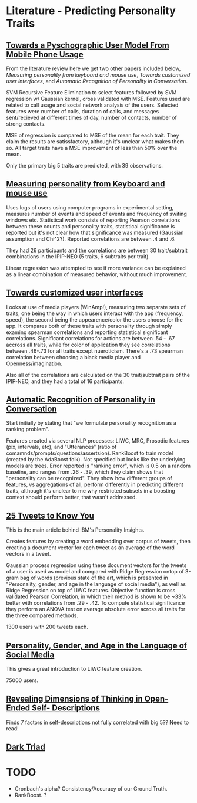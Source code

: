 

# Literature - Predicting Personality Traits

## [Towards a Pyschographic User Model From Mobile Phone Usage](/mobile-phone-usage.pdf)

From the literature review here we get two other papers included below, _Measuring personality from keyboard and mouse use_, _Towards customized user interfaces_, and _Automatic Recognition of Personality in Conversation_. 

SVM Recursive Feature Elimination to select features followed by SVM regression w/ Gaussian kernel, cross validated with MSE. Features used are related to call usage and social network analysis of the users. Selected features were number of calls, duration of calls, and messages sent/recieved at different times of day, number of contacts, number of strong contacts.

MSE of regression is compared to MSE of the mean for each trait. They claim the results are satissfactory, although it's unclear what makes them so. All target traits have a MSE improvement of less than 50% over the mean.

Only the primary big 5 traits are predicted, with 39 observations.


## [Measuring personality from Keyboard and mouse use](/personality-from-keyboard-use.pdf)

Uses logs of users using computer programs in experimental setting, measures number of events and speed of events and frequency of switing windows etc. Statistical work consists of reporting Pearson correlations between these counts and personality traits, statistical significance is reported but it's not clear how that significance was measured (Gaussian assumption and Chi^2?). Reported correlations are between .4 and .6. 

They had 26 participants and the correlations are between 30 trait/subtrait combinations in the IPIP-NEO (5 traits, 6 subtraits per trait). 

Linear regression was attempted to see if more variance can be explained as a linear combination of measured behavior, without much improvement.


## [Towards customized user interfaces](/personality-and-skin-color.pdf)

Looks at use of media players (WinAmp!), measuring two separate sets of traits, one being the way in which users interact with the app (frequency, speed), the second being the appearence/color the users choose for the app. It compares both of these traits with personality through simply examing spearman correlations and reporting statistical significant correlations. Significant correlations for actions are between .54 - .67 accross all traits, while for color of application they see correlations between .46-.73 for all traits except nueroticism. There's a .73 spearman correlation between choosing a black media player and Openness/imagination. 

Also all of the correlations are calculated on the 30 trait/subtrait pairs of the IPIP-NEO, and they had a total of 16 participants.

## [Automatic Recognition of Personality in Conversation]()

Start initially by stating that "we formulate personality recognition as a ranking problem". 

Features created via several NLP processes: LIWC, MRC, Prosodic features (pix, intervals, etc), and "Utterances" (ratio of comamnds/prompts/questions/assertsion). RankBoost to train model (created by the AdaBoost folk). Not specified but looks like the underlying models are trees. Error reported is "ranking error", which is 0.5 on a random baseline, and ranges from .26 - .39, which they claim shows that "personality can be recognized". They show how different groups of features, vs aggregations of all, perform differently in predicting different traits, although it's unclear to me why restricted subsets in a boosting context should perform better, that wasn't addressed. 

## [25 Tweets to Know You](/25-tweets.pdf)

This is the main article behind IBM's Personality Insights. 

Creates features by creating a word embedding over corpus of tweets, then creating a document vector for each tweet as an average of the word vectors in a tweet. 

Gaussian process regression using these document vectors for the tweets of a user is used as model and compared with Ridge Regression ontop of 3-gram bag of words (previous state of the art, which is presented in "Personality, gender, and age in the language of social media"), as well as Ridge Regression on top of LIWC features. Objective function is cross validated Pearson Correlation, in which their method is shown to be ~33% better with correlations from .29 - .42. To compute statistical significance they perform an ANOVA test on average absolute error across all traits for the three compared methods. 

1300 users with 200 tweets each.

## [Personality, Gender, and Age in the Language of Social Media](/personality-gender-and-age.pdf)

This gives a great introduction to LIWC feature creation. 

75000 users. 


## [Revealing Dimensions of Thinking in Open-Ended Self- Descriptions](/open-ended-self-descriptions.pdf)

Finds 7 factors in self-descriptions not fully correlated with big 5?? Need to read!

## [Dark Triad](/dark-triad.pdf)


# TODO

* Cronbach's alpha? Consistency/Accuracy of our Ground Truth. 
* RankBoost. ? 
